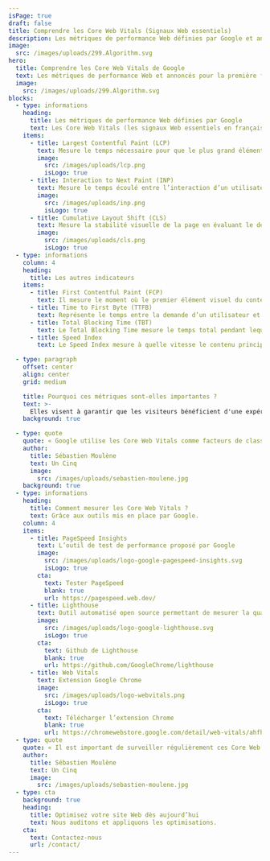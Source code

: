 ```yaml
---
isPage: true
draft: false
title: Comprendre les Core Web Vitals (Signaux Web essentiels)
description: Les métriques de performance Web définies par Google et annoncées pour la première fois en mai 2020.
image:
  src: /images/uploads/299.Algorithm.svg
hero:
  title: Comprendre les Core Web Vitals de Google
  text: Les métriques de performance Web et annoncés pour la première fois en mai 2020.
  image:
    src: /images/uploads/299.Algorithm.svg
blocks:
  - type: informations
    heading:
      title: Les métriques de performance Web définies par Google
      text: Les Core Web Vitals (les signaux Web essentiels en français) sont un ensemble de métriques de performance Web essentielles définies par Google pour évaluer l’expérience utilisateur sur un site Web. Ces métriques se concentrent sur la vitesse de chargement, l’interactivité et la stabilité visuelle d’une page web.
    items:
      - title: Largest Contentful Paint (LCP)
        text: Mesure le temps nécessaire pour que le plus grand élément visible de la page (généralement une image ou un bloc de texte) soit complètement chargé. Google recommande que LCP se produise en moins de 2.
        image:
          src: /images/uploads/lcp.png
          isLogo: true
      - title: Interaction to Next Paint (INP)
        text: Mesure le temps écoulé entre l’interaction d’un utilisateur sur un site web (comme un clic sur un bouton) et le moment où la page affiche la prochaine mise à jour significative à l’écran. Un INP rapide garantit une interactivité réactive et une expérience utilisateur fluide. Il remplace en 2024 le FID (First Input Delay).
        image:
          src: /images/uploads/inp.png
          isLogo: true
      - title: Cumulative Layout Shift (CLS)
        text: Mesure la stabilité visuelle de la page en évaluant le décalage inattendu du contenu lorsque la page se charge. Une CLS inférieure à 0,1 est considérée comme satisfaisante.
        image:
          src: /images/uploads/cls.png
          isLogo: true
  - type: informations
    column: 4
    heading:
      title: Les autres indicateurs
    items:
      - title: First Contentful Paint (FCP)
        text: Il mesure le moment où le premier élément visuel du contenu (comme du texte ou une image) apparaît à l’écran lors du chargement d’une page web. Il indique à l’utilisateur que la page se charge et devient visible. Un FCP rapide améliore l’impression de rapidité et d’interactivité du site. Google recommande un FCP de moins de 1,2 seconde pour une expérience utilisateur optimale.
      - title: Time to First Byte (TTFB)
        text: Représente le temps entre la demande d’un utilisateur et la première réponse du serveur. Un TTFB rapide est essentiel pour des chargements de page rapides et une meilleure expérience utilisateur. C’est un indicateur clé de la performance web.
      - title: Total Blocking Time (TBT)
        text: Le Total Blocking Time mesure le temps total pendant lequel la page est bloquée, c’est-à-dire le temps pendant lequel l’utilisateur ne peut pas interagir. Le TBT est essentiel pour évaluer l’interactivité de la page. Un TBT inférieur à 300 millisecondes est considéré comme bon.
      - title: Speed Index
        text: Le Speed Index mesure à quelle vitesse le contenu principal d'une page devient visible. Il prend en compte la progression de l’affichage au fil du temps et évalue la rapidité avec laquelle l’utilisateur peut voir et interagir avec le contenu. Un Speed Index bas signifie que le contenu se charge rapidement, ce qui améliore l’expérience utilisateur.

  - type: paragraph
    offset: center
    align: center
    grid: medium

    title: Pourquoi ces métriques sont-elles importantes ?
    text: >-
      Elles visent à garantir que les visiteurs bénéficient d'une expérience fluide, rapide et prévisible lors de la navigation sur un site. Google utilise ces métriques pour classer les pages dans ses résultats de recherche, donnant la priorité aux pages offrant une meilleure expérience utilisateur en termes de performance.
    background: true

  - type: quote
    quote: « Google utilise les Core Web Vitals comme facteurs de classement dans son algorithme de recherche. »
    author:
      title: Sébastien Moulène
      text: Un Cinq
      image:
        src: /images/uploads/sebastien-moulene.jpg
    background: true
  - type: informations
    heading:
      title: Comment mesurer les Core Web Vitals ?
      text: Grâce aux outils mis en place par Google.
    column: 4
    items:
      - title: PageSpeed Insights
        text: L’outil de test de performance proposé par Google
        image:
          src: /images/uploads/logo-google-pagespeed-insights.svg
          isLogo: true
        cta:
          text: Tester PageSpeed
          blank: true
          url: https://pagespeed.web.dev/
      - title: Lighthouse
        text: Outil automatisé open source permettant de mesurer la qualité des pages Web
        image:
          src: /images/uploads/logo-google-lighthouse.svg
          isLogo: true
        cta:
          text: Github de Lighthouse
          blank: true
          url: https://github.com/GoogleChrome/lighthouse
      - title: Web Vitals
        text: Extension Google Chrome
        image:
          src: /images/uploads/logo-webvitals.png
          isLogo: true
        cta:
          text: Télécharger l’extension Chrome
          blank: true
          url: https://chromewebstore.google.com/detail/web-vitals/ahfhijdlegdabablpippeagghigmibma
  - type: quote
    quote: « Il est important de surveiller régulièrement ces Core Web Vitals et de les optimiser pour garantir que votre site Web offre une expérience utilisateur de qualité et conserve ou améliore son classement dans les résultats de recherche de Google. »
    author:
      title: Sébastien Moulène
      text: Un Cinq
      image:
        src: /images/uploads/sebastien-moulene.jpg
  - type: cta
    background: true
    heading:
      title: Optimisez votre site Web dès aujourd’hui
      text: Nous auditons et appliquons les optimisations.
    cta:
      text: Contactez-nous
      url: /contact/
---
```

